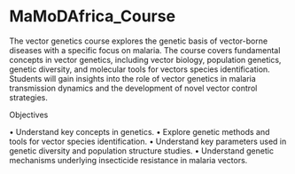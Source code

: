 # MaMoDAfrica_Course
The vector genetics course explores the genetic basis of vector-borne diseases with a specific focus on malaria. The course covers fundamental concepts in vector genetics, including vector biology, population genetics, genetic diversity, and molecular tools for vectors species identification. Students will gain insights into the role of vector genetics in malaria transmission dynamics and the development of novel vector control strategies. 

Objectives

•	Understand key concepts in genetics.
•	Explore genetic methods and tools for vector species identification.
•	Understand key parameters used in genetic diversity and population structure studies. 
•	Understand genetic mechanisms underlying insecticide resistance in malaria vectors.


